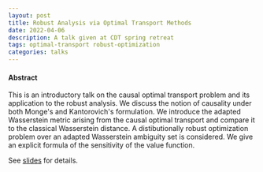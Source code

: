 ```yaml
---
layout: post
title: Robust Analysis via Optimal Transport Methods
date: 2022-04-06
description: A talk given at CDT spring retreat
tags: optimal-transport robust-optimization
categories: talks
---
```


#### Abstract

This is an introductory talk on the causal optimal transport problem and its application to the robust analysis.
We discuss the notion of causality under both Monge's and Kantorovich's formulation.
We introduce the adapted Wasserstein metric arising from the causal optimal transport and compare it to the classical Wasserstein distance.
A distibutionally robust optimization problem over an adapted Wasserstein ambiguity set is considered.
We give an explicit formula of the sensitivity of the value function.

See [slides](/assets/pdf/OT.pdf) for details.